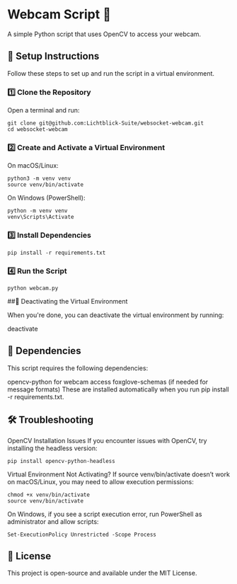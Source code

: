 # Webcam Script 📸

A simple Python script that uses OpenCV to access your webcam.

## 🚀 Setup Instructions

Follow these steps to set up and run the script in a virtual environment.

### 1️⃣ Clone the Repository

Open a terminal and run:

```
git clone git@github.com:Lichtblick-Suite/websocket-webcam.git
cd websocket-webcam
```

### 2️⃣ Create and Activate a Virtual Environment

On macOS/Linux:

```
python3 -m venv venv
source venv/bin/activate
```

On Windows (PowerShell):

```
python -m venv venv
venv\Scripts\Activate
```

### 3️⃣ Install Dependencies

```
pip install -r requirements.txt
```

### 4️⃣ Run the Script

```
python webcam.py
```

##🛑 Deactivating the Virtual Environment

When you're done, you can deactivate the virtual environment by running:

deactivate

## 📝 Dependencies

This script requires the following dependencies:

opencv-python for webcam access
foxglove-schemas (if needed for message formats)
These are installed automatically when you run pip install -r requirements.txt.

## 🛠️ Troubleshooting

OpenCV Installation Issues
If you encounter issues with OpenCV, try installing the headless version:

```
pip install opencv-python-headless
```

Virtual Environment Not Activating?
If source venv/bin/activate doesn’t work on macOS/Linux, you may need to allow execution permissions:

```
chmod +x venv/bin/activate
source venv/bin/activate
```

On Windows, if you see a script execution error, run PowerShell as administrator and allow scripts:

```
Set-ExecutionPolicy Unrestricted -Scope Process
```

## 📜 License

This project is open-source and available under the MIT License.
